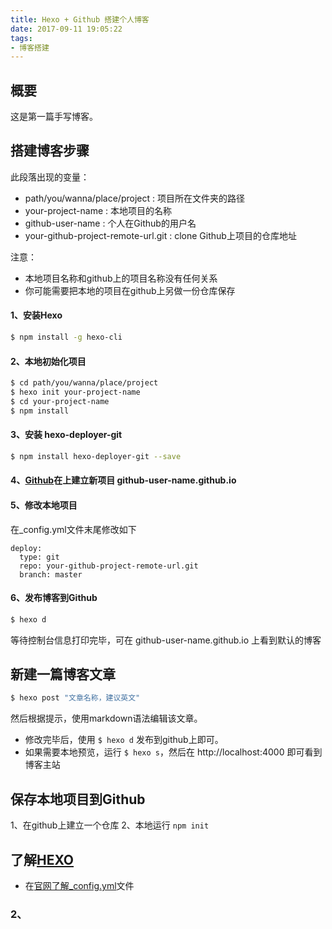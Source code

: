 ```yaml
---
title: Hexo + Github 搭建个人博客
date: 2017-09-11 19:05:22
tags:
- 博客搭建
---
```


## 概要

这是第一篇手写博客。

## 搭建博客步骤

此段落出现的变量：
- path/you/wanna/place/project : 项目所在文件夹的路径
- your-project-name : 本地项目的名称
- github-user-name : 个人在Github的用户名
- your-github-project-remote-url.git : clone Github上项目的仓库地址

注意：
- 本地项目名称和github上的项目名称没有任何关系
- 你可能需要把本地的项目在github上另做一份仓库保存

#### 1、安装Hexo

```bash
$ npm install -g hexo-cli 
```

#### 2、本地初始化项目

```bash
$ cd path/you/wanna/place/project 
$ hexo init your-project-name
$ cd your-project-name
$ npm install
```

#### 3、安装 hexo-deployer-git

```bash
$ npm install hexo-deployer-git --save 
```

#### 4、[Github](https://github.com)在上建立新项目 github-user-name.github.io

#### 5、修改本地项目

在_config.yml文件末尾修改如下
```$xslt
deploy:
  type: git
  repo: your-github-project-remote-url.git
  branch: master
```
#### 6、发布博客到Github

```bash
$ hexo d 
```
等待控制台信息打印完毕，可在 github-user-name.github.io 上看到默认的博客

## 新建一篇博客文章

```bash
$ hexo post "文章名称，建议英文"
```
然后根据提示，使用markdown语法编辑该文章。
- 修改完毕后，使用 `$ hexo d` 发布到github上即可。
- 如果需要本地预览，运行 `$ hexo s`，然后在 http://localhost:4000 即可看到博客主站

## 保存本地项目到Github

1、在github上建立一个仓库
2、本地运行 `npm init`

## 了解[HEXO](https://hexo.io)

- 在[官网了解_config.yml](https://hexo.io/zh-cn/docs/configuration.html)文件

### 2、